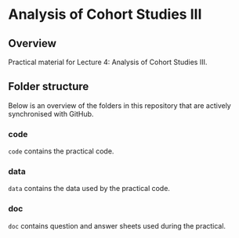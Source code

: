 # Analysis of Cohort Studies III

## Overview

Practical material for Lecture 4: Analysis of Cohort Studies III.

## Folder structure

Below is an overview of the folders in this repository that are actively synchronised with GitHub.

### code

`code` contains the practical code.

### data

`data` contains the data used by the practical code.

### doc

`doc` contains question and answer sheets used during the practical.